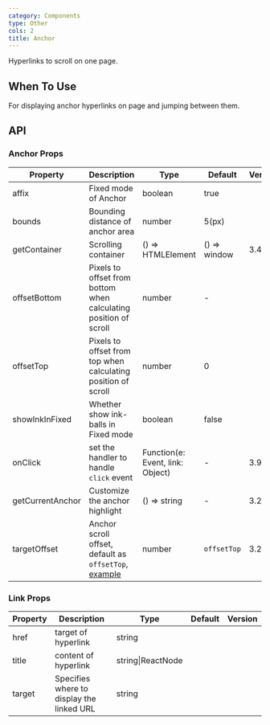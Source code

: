 ```yaml
---
category: Components
type: Other
cols: 2
title: Anchor
---
```


Hyperlinks to scroll on one page.

## When To Use

For displaying anchor hyperlinks on page and jumping between them.

## API

### Anchor Props

| Property | Description | Type | Default | Version |
| --- | --- | --- | --- | --- |
| affix | Fixed mode of Anchor | boolean | true |  |
| bounds | Bounding distance of anchor area | number | 5(px) |  |
| getContainer | Scrolling container | () => HTMLElement | () => window | 3.4.0 |
| offsetBottom | Pixels to offset from bottom when calculating position of scroll | number | - |  |
| offsetTop | Pixels to offset from top when calculating position of scroll | number | 0 |  |
| showInkInFixed | Whether show ink-balls in Fixed mode | boolean | false |  |
| onClick | set the handler to handle `click` event | Function(e: Event, link: Object) | - | 3.9.0 |
| getCurrentAnchor | Customize the anchor highlight | () => string | - | 3.21.0 |
| targetOffset | Anchor scroll offset, default as `offsetTop`, [example](#components-anchor-demo-targetOffset) | number | `offsetTop` | 3.22.0 |

### Link Props

| Property | Description                               | Type              | Default | Version |
| -------- | ----------------------------------------- | ----------------- | ------- | ------- |
| href     | target of hyperlink                       | string            |         |         |
| title    | content of hyperlink                      | string\|ReactNode |         |         |
| target   | Specifies where to display the linked URL | string            |         |         |
